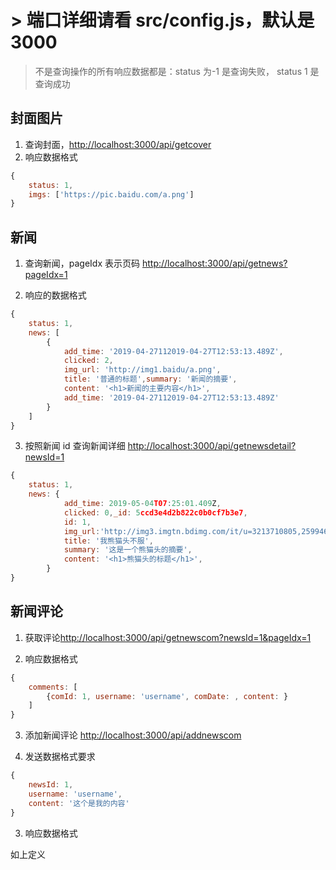 # > 端口详细请看 src/config.js，默认是3000

> 不是查询操作的所有响应数据都是：status 为-1 是查询失败， status 1 是查询成功

## 封面图片

1. 查询封面，[http://localhost:3000/api/getcover](null)
2. 响应数据格式

````javascript
{
    status: 1,
    imgs: ['https://pic.baidu.com/a.png']
}
````

## 新闻

1. 查询新闻，pageIdx 表示页码
[http://localhost:3000/api/getnews?pageIdx=1](null)

2. 响应的数据格式

```javascript
{
    status: 1,
    news: [
        {
            add_time: '2019-04-27112019-04-27T12:53:13.489Z',
            clicked: 2,
            img_url: 'http://img1.baidu/a.png',
            title: '普通的标题',summary: '新闻的摘要',
            content: '<h1>新闻的主要内容</h1>',
            add_time: '2019-04-27112019-04-27T12:53:13.489Z'
        }
    ]
}
````

3. 按照新闻 id 查询新闻详细
[http://localhost:3000/api/getnewsdetail?newsId=1](null)

````javascript
{
    status: 1,
    news: {
            add_time: 2019-05-04T07:25:01.409Z,
            clicked: 0,_id: 5ccd3e4d2b822c0b0cf7b3e7,
            id: 1,
            img_url:'http://img3.imgtn.bdimg.com/it/u=3213710805,2599468180&fm=26&gp=0.jpg',
            title: '我熊猫头不服',
            summary: '这是一个熊猫头的摘要',
            content: '<h1>熊猫头的标题</h1>',
        }
}
````

## 新闻评论

1. 获取评论[http://localhost:3000/api/getnewscom?newsId=1&pageIdx=1](null)

2. 响应数据格式

````javascript
{
    comments: [
        {comId: 1, username: 'username', comDate: , content: }
    ]
}
````

3. 添加新闻评论
[http://localhost:3000/api/addnewscom](null)

4. 发送数据格式要求

````javascript
{
    newsId: 1,
    username: 'username',
    content: '这个是我的内容'
}
````

3. 响应数据格式

如上定义